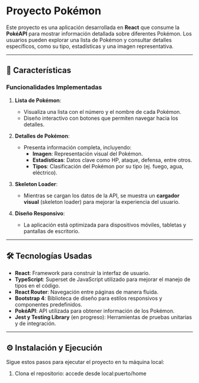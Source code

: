 # Proyecto Pokémon

Este proyecto es una aplicación desarrollada en **React** que consume la **PokéAPI** para mostrar información detallada sobre diferentes Pokémon. Los usuarios pueden explorar una lista de Pokémon y consultar detalles específicos, como su tipo, estadísticas y una imagen representativa.

---

## 🌟 Características

### Funcionalidades Implementadas

1. **Lista de Pokémon**: 
   - Visualiza una lista con el número y el nombre de cada Pokémon.
   - Diseño interactivo con botones que permiten navegar hacia los detalles.

2. **Detalles de Pokémon**: 
   - Presenta información completa, incluyendo:
     - **Imagen**: Representación visual del Pokémon.
     - **Estadísticas**: Datos clave como HP, ataque, defensa, entre otros.
     - **Tipos**: Clasificación del Pokémon por su tipo (ej. fuego, agua, eléctrico).

3. **Skeleton Loader**: 
   - Mientras se cargan los datos de la API, se muestra un **cargador visual** (skeleton loader) para mejorar la experiencia del usuario.

4. **Diseño Responsivo**:
   - La aplicación está optimizada para dispositivos móviles, tabletas y pantallas de escritorio.

---

## 🛠️ Tecnologías Usadas

- **React**: Framework para construir la interfaz de usuario.
- **TypeScript**: Superset de JavaScript utilizado para mejorar el manejo de tipos en el código.
- **React Router**: Navegación entre páginas de manera fluida.
- **Bootstrap 4**: Biblioteca de diseño para estilos responsivos y componentes predefinidos.
- **PokéAPI**: API utilizada para obtener información de los Pokémon.
- **Jest y Testing Library** (en progreso): Herramientas de pruebas unitarias y de integración.

---

## ⚙️ Instalación y Ejecución

Sigue estos pasos para ejecutar el proyecto en tu máquina local:

1. Clona el repositorio:
   accede desde local:puerto/home
   
